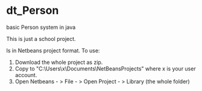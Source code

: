 # dt_Person
basic Person system in java

This is just a school project.

Is in Netbeans project format.
To use:
1. Download the whole project as zip.
2. Copy to "C:\Users\x\Documents\NetBeansProjects" where x is your user account.
3. Open Netbeans - > File - > Open Project - > Library (the whole folder)
